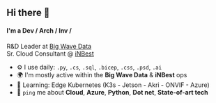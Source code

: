 ## Hi there 👋

#### I'm a Dev / Arch / Inv / 

R&D Leader at [Big Wave Data](https://bigwavedata.mx/)<br>
Sr. Cloud Consultant @ [iNBest](https://www.inbest.cloud/)

- ⚙️ I use daily: `.py`, `.cs`, `.sql`, `.bicep`, `.css`, `.psd`, `.ai`
- 🌍 I'm mostly active within the **Big Wave Data** & **iNBest** ops
- 🌱 Learning: Edge Kubernetes (K3s - Jetson - Akri - ONVIF - Azure)
- 💬 `ping` me about **Cloud**, **Azure**, **Python**, **Dot net**, **State-of-art tech**
<!--
**Kahuna-Honu/Kahuna-Honu** is a ✨ _special_ ✨ repository because its `README.md` (this file) appears on your GitHub profile.

Here are some ideas to get you started:

- 🔭 I’m currently working on ...
- 🌱 I’m currently learning ...
- 👯 I’m looking to collaborate on ...
- 🤔 I’m looking for help with ...
- 💬 Ask me about ...
- 📫 How to reach me: ...
- 😄 Pronouns: ...
- ⚡ Fun fact: ...
-->
